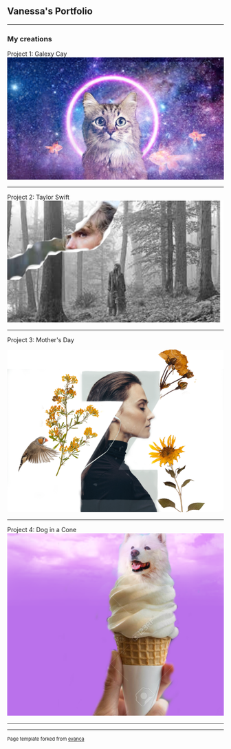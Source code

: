 ## Vanessa's Portfolio

---

### My creations 

Project 1: Galexy Cay
<img src="images/Untitled.jpg?raw=true"/>

---
Project 2: Taylor Swift
<img src="images/Taylor.png?raw=true"/>

---
Project 3: Mother's Day 

<img src="images/mothers day poster by vanessa (1).png?raw=true"/>

---
Project 4: Dog in a Cone 
<img src="images/Photo Mashup Project by Vanessa.png?raw=true"/>



---




---
<p style="font-size:11px">Page template forked from <a href="https://github.com/evanca/quick-portfolio">evanca</a></p>
<!-- Remove above link if you don't want to attibute -->
